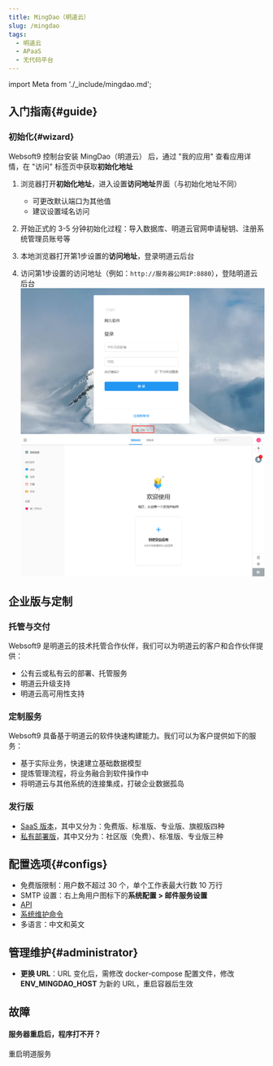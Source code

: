 ```yaml
---
title: MingDao（明道云）
slug: /mingdao
tags:
  - 明道云
  - APaaS
  - 无代码平台
---
```


import Meta from './_include/mingdao.md';

<Meta name="meta" />

## 入门指南{#guide}

### 初始化{#wizard}

Websoft9 控制台安装 MingDao（明道云） 后，通过 "我的应用" 查看应用详情，在 "访问" 标签页中获取**初始化地址**  

1. 浏览器打开**初始化地址**，进入设置**访问地址**界面（与初始化地址不同）
   
   - 可更改默认端口为其他值
   - 建议设置域名访问

2. 开始正式的 3-5 分钟初始化过程：导入数据库、明道云官网申请秘钥、注册系统管理员账号等

2. 本地浏览器打开第1步设置的**访问地址**，登录明道云后台

5. 访问第1步设置的访问地址（例如：`http://服务器公网IP:8880`），登陆明道云后台
    ![](./assets/mingdao-login-websoft9.png)
    ![](./assets/mingdao-main-app-websoft9.png)
   

## 企业版与定制

### 托管与交付

Websoft9 是明道云的技术托管合作伙伴，我们可以为明道云的客户和合作伙伴提供：

- 公有云或私有云的部署、托管服务
- 明道云升级支持
- 明道云高可用性支持 

### 定制服务

Websoft9 具备基于明道云的软件快速构建能力。我们可以为客户提供如下的服务：

- 基于实际业务，快速建立基础数据模型
- 提炼管理流程，将业务融合到软件操作中
- 将明道云与其他系统的连接集成，打破企业数据孤岛

### 发行版

* [SaaS 版本](https://www.mingdao.com/price)，其中又分为：免费版、标准版、专业版、旗舰版四种
* [私有部署版](https://www.mingdao.com/pd)，其中又分为：社区版（免费）、标准版、专业版三种


## 配置选项{#configs}

- 免费版限制：用户数不超过 30 个，单个工作表最大行数 10 万行
- SMTP 设置：右上角用户图标下的**系统配置 > 邮件服务设置**
- [API](https://help.mingdao.com/API1.html)
- [系统维护命令](https://docs.pd.mingdao.com/deployment/command)
- 多语言：中文和英文


## 管理维护{#administrator}

- **更换 URL**：URL 变化后，需修改 docker-compose 配置文件，修改 **ENV_MINGDAO_HOST** 为新的 URL，重启容器后生效

## 故障

#### 服务器重启后，程序打不开？

重启明道服务
